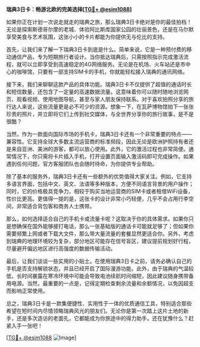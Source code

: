 **瑞典3日卡：畅游北欧的完美选择[[TG💪+ @esim1088](https://t.me/s/esim1088)]**

如果你正在计划一次说走就走的瑞典之旅，那么瑞典3日卡绝对是你的最佳拍档！无论是探索斯德哥尔摩的老城、体验阿比斯库国家公园的壮丽景色，还是在马尔默享受美食与艺术氛围，这张小小的卡片都能为你提供无与伦比的支持。

首先，让我们来了解一下瑞典3日卡到底是什么。简单来说，它是一种预付费的移动通信产品，专为短期旅行者设计。当你抵达瑞典后，只需按照指示完成激活流程，就可以立即享受到高速稳定的4G网络服务。无论是在机场、火车站还是市中心的咖啡馆，只要有一部支持SIM卡的手机，你就能轻松接入瑞典的通讯网络。

接下来，我们来聊聊这款产品的具体功能。瑞典3日卡不仅提供了超值的通话时长和短信数量，还包含了一定量的高速数据流量。这意味着你可以随时随地浏览网页、观看视频、使用地图导航，甚至与家人朋友保持联系。对于喜欢拍照分享的旅行达人来说，这些流量更是必不可少的资源。想象一下，在瓦萨博物馆拍下一张张珍贵的照片，并立即将它们上传到社交媒体，与全世界分享你的旅行故事，是不是很酷？

当然，作为一款面向国际市场的手机卡，瑞典3日卡还有一个非常重要的特点——兼容性。它支持全球大多数主流运营商的标准频段，因此无论是欧洲护照持有者还是来自亚洲、美洲的游客，都可以放心使用。此外，它的激活过程也非常简便。通常情况下，你只需将卡片插入手机，打开设置页面输入激活码即可完成操作。如果遇到任何问题，官方客服团队也会随时待命，为你提供专业帮助。

除了基本的服务外，瑞典3日卡还有一些额外的优势值得大家关注。例如，它支持多语言界面，包括中文、英文、法语等多种版本，方便不同语言背景的用户操作；同时，它的价格极具竞争力，相较于购买当地运营商的SIM卡或者租借WiFi设备，性价比更高。更值得一提的是，这张卡的设计非常小巧轻便，几乎不会占用行李空间，非常适合背包客和商务人士携带。

那么，如何选择适合自己的手机卡或流量卡呢？这取决于你的具体需求。如果你只是想确保在国外能够接打电话，那么一张基础版的通话卡可能就足够了；但如果你需要频繁上网或者下载大文件，那么带大量流量的套餐显然更适合你。另外，考虑到瑞典的地理环境较为复杂，部分地区可能存在信号盲区，建议提前规划好行程，尽量避开偏远地区进行高强度的数据传输活动。

最后，让我们谈谈一些实用的小贴士。在使用瑞典3日卡之前，请务必确认自己的手机是否支持解锁状态，并且已经开启了国际漫游功能。此外，由于瑞典的气温较低，长时间暴露在寒冷环境中可能会导致电池续航时间缩短，因此建议随身携带备用电源。当然，最重要的一点是，记得定期检查剩余流量和余额情况，以免因超支而影响正常使用。

总之，瑞典3日卡是一款集便捷性、实用性于一体的优质通信工具，特别适合那些希望在短时间内尽情领略瑞典风光的朋友们。无论你是第一次踏上这片土地的新手，还是多次造访的老面孔，它都能成为你旅途中的得力助手。还在犹豫什么？赶紧入手一张吧！

[[TG💪+ @esim1088](https://t.me/s/esim1088) ![Image](https://i.postimg.cc/4NQfJmqS/Snipaste-2025-05-13-00-14-12.png)]